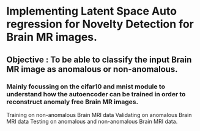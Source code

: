 # Implementing Latent Space Auto regression for Novelty Detection for Brain MR images.
## Objective : To be able to classify the input Brain MR image as anomalous or non-anomalous.
### Mainly focussing on the cifar10 and mnist module to understand how the autoencoder can be trained in order to reconstruct anomaly free Brain MR images.
Training on non-anomalous Brain MRI data
Validating on anomalous Brain MRI data
Testing on anomalous and non-anomalous Brain MRI data. 

